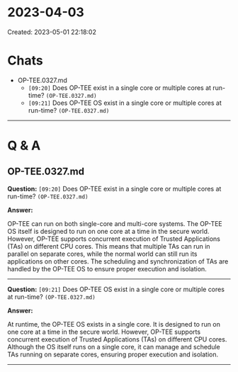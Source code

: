 # 2023-04-03
Created: 2023-05-01 22:18:02
# Chats
* OP-TEE.0327.md
    * `[09:20]` Does OP-TEE exist in a single core or multiple cores at run-time? `(OP-TEE.0327.md)`
    * `[09:21]` Does OP-TEE OS exist in a single core or multiple cores at run-time? `(OP-TEE.0327.md)`

---

# Q & A
## OP-TEE.0327.md
**Question:** `[09:20]` Does OP-TEE exist in a single core or multiple cores at run-time? `(OP-TEE.0327.md)`

**Answer:**

OP-TEE can run on both single-core and multi-core systems. The OP-TEE OS itself is designed to run on one core at a time in the secure world. However, OP-TEE supports concurrent execution of Trusted Applications (TAs) on different CPU cores. This means that multiple TAs can run in parallel on separate cores, while the normal world can still run its applications on other cores. The scheduling and synchronization of TAs are handled by the OP-TEE OS to ensure proper execution and isolation.

---

**Question:** `[09:21]` Does OP-TEE OS exist in a single core or multiple cores at run-time? `(OP-TEE.0327.md)`

**Answer:**

At runtime, the OP-TEE OS exists in a single core. It is designed to run on one core at a time in the secure world. However, OP-TEE supports concurrent execution of Trusted Applications (TAs) on different CPU cores. Although the OS itself runs on a single core, it can manage and schedule TAs running on separate cores, ensuring proper execution and isolation.

---

